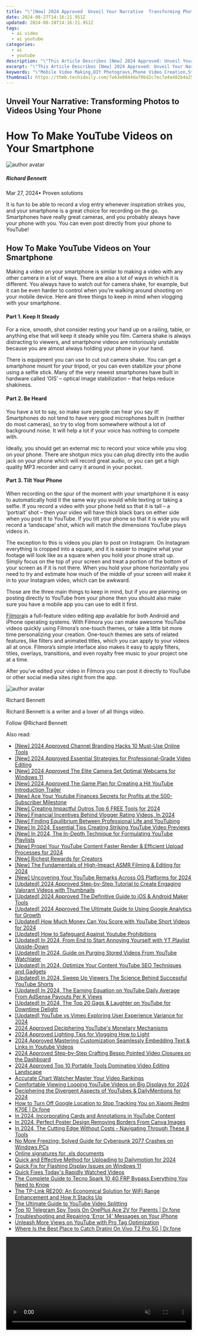 ```yaml
---
title: "\"[New] 2024 Approved  Unveil Your Narrative  Transforming Photos to Videos Using Your Phone\""
date: 2024-08-27T14:16:21.951Z
updated: 2024-08-28T14:16:21.951Z
tags:
  - ai video
  - ai youtube
categories:
  - ai
  - youtube
description: "\"This Article Describes [New] 2024 Approved: Unveil Your Narrative: Transforming Photos to Videos Using Your Phone\""
excerpt: "\"This Article Describes [New] 2024 Approved: Unveil Your Narrative: Transforming Photos to Videos Using Your Phone\""
keywords: "\"Mobile Video Making,DIY Photogravs,Phone Video Creation,Storytelling Through Imagery,Image-to-Video Transform,Photo to Film Technique,Personalized Visual Narrative\""
thumbnail: https://thmb.techidaily.com/7a63e0844da70bd2c7ec7a4a482b4a25c9f48b524efb6bb31d25ddff4661a97e.jpg
---
```


## Unveil Your Narrative: Transforming Photos to Videos Using Your Phone

# How To Make YouTube Videos on Your Smartphone

![author avatar](https://images.wondershare.com/filmora/article-images/richard-bennett.jpg)

##### Richard Bennett

 Mar 27, 2024• Proven solutions

 It is fun to be able to record a vlog entry whenever inspiration strikes you, and your smartphone is a great choice for recording on the go. Smartphones have really great cameras, and you probably always have your phone with you. You can even post directly from your phone to YouTube!

## How To Make YouTube Videos on Your Smartphone

 Making a video on your smartphone is similar to making a video with any other camera in a lot of ways. There are also a lot of ways in which it is different. You always have to watch out for camera shake, for example, but it can be even harder to control when you’re walking around shooting on your mobile device. Here are three things to keep in mind when vlogging with your smartphone.

#### Part 1\. Keep It Steady

 For a nice, smooth, shot consider resting your hand up on a railing, table, or anything else that will keep it steady while you film. Camera shake is always distracting to viewers, and smartphone videos are notoriously unstable because you are almost always holding your phone in your hand.

 There is equipment you can use to cut out camera shake. You can get a smartphone mount for your tripod, or you can even stabilize your phone using a selfie stick. Many of the very newest smartphones have built in hardware called ‘OIS’ – optical image stabilization – that helps reduce shakiness.

#### Part 2\. Be Heard

 You have a lot to say, so make sure people can hear you say it! Smartphones do not tend to have very good microphones built in (neither do most cameras), so try to vlog from somewhere without a lot of background noise. It will help a lot if your voice has nothing to compete with.

 Ideally, you should get an external mic to record your voice while you vlog on your phone. There are shotgun mics you can plug directly into the audio jack on your phone which will record great audio, or you can get a high quality MP3 recorder and carry it around in your pocket.

#### Part 3\. Tilt Your Phone

 When recording on the spur of the moment with your smartphone it is easy to automatically hold it the same way you would while texting or taking a selfie. If you record a video with your phone held so that it is tall – a ‘portrait’ shot – then your video will have thick black bars on either side when you post it to YouTube. If you tilt your phone so that it is wide you will record a ‘landscape’ shot, which will match the dimensions YouTube plays videos in.

 The exception to this is videos you plan to post on Instagram. On Instagram everything is cropped into a square, and it is easier to imagine what your footage will look like as a square when you hold your phone strait up. Simply focus on the top of your screen and treat a portion of the bottom of your screen as if it is not there. When you hold your phone horizontally you need to try and estimate how much of the middle of your screen will make it in to your Instagram video, which can be awkward.

 Those are the three main things to keep in mind, but if you are planning on posting directly to YouTube from your phone then you should also make sure you have a mobile app you can use to edit it first.

[Filmora](https://tools.techidaily.com/wondershare/filmora/download/)is a full-feature video editing app available for both Android and iPhone operating systems. With Filmora you can make awesome YouTube videos quickly using Filmora’s one-touch themes, or take a little bit more time personalizing your creation. One-touch themes are sets of related features, like filters and animated titles, which you can apply to your videos all at once. Filmora’s simple interface also makes it easy to apply filters, titles, overlays, transitions, and even royalty free music to your project one at a time.

 After you’ve edited your video in Filmora you can post it directly to YouTube or other social media sites right from the app.

![author avatar](https://images.wondershare.com/filmora/article-images/richard-bennett.jpg)

Richard Bennett

Richard Bennett is a writer and a lover of all things video.

Follow @Richard Bennett


<ins class="adsbygoogle"
     style="display:block"
     data-ad-format="autorelaxed"
     data-ad-client="ca-pub-7571918770474297"
     data-ad-slot="1223367746"></ins>



<ins class="adsbygoogle"
     style="display:block"
     data-ad-client="ca-pub-7571918770474297"
     data-ad-slot="8358498916"
     data-ad-format="auto"
     data-full-width-responsive="true"></ins>

<span class="atpl-alsoreadstyle">Also read:</span>
<div><ul>
<li><a href="https://youtube-webster.techidaily.com/024-approved-channel-branding-hacks-10-must-use-online-tools/"><u>[New] 2024 Approved  Channel Branding Hacks  10 Must-Use Online Tools</u></a></li>
<li><a href="https://youtube-webster.techidaily.com/024-approved-essential-strategies-for-professional-grade-video-editing/"><u>[New] 2024 Approved  Essential Strategies for Professional-Grade Video Editing</u></a></li>
<li><a href="https://video-screen-grab.techidaily.com/new-2024-approved-the-elite-camera-set-optimal-webcams-for-windows-11/"><u>[New] 2024 Approved  The Elite Camera Set  Optimal Webcams for Windows 11</u></a></li>
<li><a href="https://youtube-webster.techidaily.com/024-approved-the-game-plan-for-creating-a-hit-youtube-introduction-trailer/"><u>[New] 2024 Approved  The Game Plan for Creating a Hit YouTube Introduction Trailer</u></a></li>
<li><a href="https://youtube-webster.techidaily.com/ce-your-youtube-finances-secrets-for-profits-at-the-500-subscriber-milestone/"><u>[New] Ace Your Youtube Finances  Secrets for Profits at the 500-Subscriber Milestone</u></a></li>
<li><a href="https://youtube-webster.techidaily.com/reating-impactful-outros-top-6-free-tools-for-2024/"><u>[New] Creating Impactful Outros  Top 6 FREE Tools for 2024</u></a></li>
<li><a href="https://article-knowledge.techidaily.com/new-financial-incentives-behind-vlogger-rating-videos-in-2024/"><u>[New] Financial Incentives Behind Vlogger Rating Videos, In 2024</u></a></li>
<li><a href="https://youtube-webster.techidaily.com/inding-equilibrium-between-professional-life-and-youtubing/"><u>[New] Finding Equilibrium Between Professional Life and YouTubing</u></a></li>
<li><a href="https://youtube-webster.techidaily.com/n-2024-essential-tips-creating-striking-youtube-video-previews/"><u>[New] In 2024, Essential Tips  Creating Striking YouTube Video Previews</u></a></li>
<li><a href="https://youtube-webster.techidaily.com/n-2024-the-in-depth-technique-for-formulating-youtube-playlists/"><u>[New] In 2024, The In-Depth Technique for Formulating YouTube Playlists</u></a></li>
<li><a href="https://youtube-webster.techidaily.com/ropel-your-youtube-content-faster-render-and-efficient-upload-processes-for-2024/"><u>[New] Propel Your YouTube Content  Faster Render & Efficient Upload Processes for 2024</u></a></li>
<li><a href="https://youtube-webster.techidaily.com/ichest-rewards-for-creators/"><u>[New] Richest Rewards for Creators</u></a></li>
<li><a href="https://youtube-webster.techidaily.com/he-fundamentals-of-high-impact-asmr-filming-and-editing-for-2024/"><u>[New] The Fundamentals of High-Impact ASMR Filming & Editing for 2024</u></a></li>
<li><a href="https://youtube-webster.techidaily.com/ncovering-your-youtube-remarks-across-os-platforms-for-2024/"><u>[New] Uncovering Your YouTube Remarks Across OS Platforms for 2024</u></a></li>
<li><a href="https://youtube-webster.techidaily.com/ed-2024-approved-step-by-step-tutorial-to-create-engaging-valorant-videos-with-thumbnails/"><u>[Updated] 2024 Approved  Step-by-Step Tutorial to Create Engaging Valorant Videos with Thumbnails</u></a></li>
<li><a href="https://youtube-webster.techidaily.com/ed-2024-approved-the-definitive-guide-to-ios-and-android-maker-tools/"><u>[Updated] 2024 Approved  The Definitive Guide to iOS & Android Maker Tools</u></a></li>
<li><a href="https://youtube-webster.techidaily.com/ed-2024-approved-the-ultimate-guide-to-using-google-analytics-for-growth/"><u>[Updated] 2024 Approved  The Ultimate Guide to Using Google Analytics for Growth</u></a></li>
<li><a href="https://youtube-webster.techidaily.com/ed-how-much-money-can-you-score-with-youtube-short-videos-for-2024/"><u>[Updated] How Much Money Can You Score with YouTube Short Videos for 2024</u></a></li>
<li><a href="https://youtube-webster.techidaily.com/ed-how-to-safeguard-against-youtube-prohibitions/"><u>[Updated] How to Safeguard Against Youtube Prohibitions</u></a></li>
<li><a href="https://youtube-webster.techidaily.com/ed-in-2024-from-end-to-start-annoying-yourself-with-yt-playlist-upside-down/"><u>[Updated] In 2024, From End to Start  Annoying Yourself with YT Playlist Upside-Down</u></a></li>
<li><a href="https://youtube-webster.techidaily.com/ed-in-2024-guide-on-purging-stored-videos-from-youtube-watchlater/"><u>[Updated] In 2024, Guide on Purging Stored Videos From YouTube Watchlater</u></a></li>
<li><a href="https://youtube-webster.techidaily.com/ed-in-2024-optimize-your-content-youtube-seo-techniques-and-gadgets/"><u>[Updated] In 2024, Optimize Your Content  YouTube SEO Techniques and Gadgets</u></a></li>
<li><a href="https://youtube-webster.techidaily.com/ed-in-2024-sweep-up-viewers-the-science-behind-successful-youtube-shorts/"><u>[Updated] In 2024, Sweep Up Viewers  The Science Behind Successful YouTube Shorts</u></a></li>
<li><a href="https://youtube-webster.techidaily.com/ed-in-2024-the-earning-equation-on-youtube-daily-average-from-adsense-payouts-per-k-views/"><u>[Updated] In 2024, The Earning Equation on YouTube  Daily Average From AdSense Payouts Per K Views</u></a></li>
<li><a href="https://youtube-webster.techidaily.com/ed-in-2024-the-top-20-gags-and-laughter-on-youtube-for-downtime-delight/"><u>[Updated] In 2024, The Top 20 Gags & Laughter on YouTube for Downtime Delight</u></a></li>
<li><a href="https://youtube-webster.techidaily.com/ed-youtube-vs-vimeo-exploring-user-experience-variance-for-2024/"><u>[Updated] YouTube vs Vimeo  Exploring User Experience Variance for 2024</u></a></li>
<li><a href="https://youtube-webster.techidaily.com/approved-deciphering-youtubes-monetary-mechanisms/"><u>2024 Approved  Deciphering YouTube's Monetary Mechanisms</u></a></li>
<li><a href="https://youtube-webster.techidaily.com/approved-lighting-tips-for-vlogging-how-to-light/"><u>2024 Approved  Lighting Tips for Vlogging  How to Light</u></a></li>
<li><a href="https://youtube-webster.techidaily.com/approved-mastering-customization-seamlessly-embedding-text-and-links-in-youtube-videos/"><u>2024 Approved  Mastering Customization  Seamlessly Embedding Text & Links in Youtube Videos</u></a></li>
<li><a href="https://vp-tips.techidaily.com/2024-approved-step-by-step-crafting-bespo-pointed-video-closures-on-the-dashboard/"><u>2024 Approved  Step-by-Step  Crafting Bespo Pointed Video Closures on the Dashboard</u></a></li>
<li><a href="https://youtube-webster.techidaily.com/approved-top-10-portable-tools-dominating-video-editing-landscape/"><u>2024 Approved  Top 10 Portable Tools Dominating Video Editing Landscape</u></a></li>
<li><a href="https://youtube-webster.techidaily.com/ate-chart-watcher-master-your-video-rankings/"><u>Accurate Chart Watcher  Master Your Video Rankings</u></a></li>
<li><a href="https://youtube-webster.techidaily.com/rtable-viewing-looping-youtube-videos-on-big-displays-for-2024/"><u>Comfortable Viewing  Looping YouTube Videos on Big Displays for 2024</u></a></li>
<li><a href="https://youtube-webster.techidaily.com/hering-the-divergent-aspects-of-youtubes-and-dailymentions-for-2024/"><u>Deciphering the Divergent Aspects of YouTubes & DailyMentions for 2024</u></a></li>
<li><a href="https://android-location-track.techidaily.com/how-to-turn-off-google-location-to-stop-tracking-you-on-xiaomi-redmi-k70e-drfone-by-drfone-virtual-android/"><u>How to Turn Off Google Location to Stop Tracking You on Xiaomi Redmi K70E | Dr.fone</u></a></li>
<li><a href="https://youtube-webster.techidaily.com/24-incorporating-cards-and-annotations-in-youtube-content/"><u>In 2024, Incorporating Cards and Annotations in YouTube Content</u></a></li>
<li><a href="https://extra-guidance.techidaily.com/in-2024-perfect-poster-design-removing-borders-from-canva-images/"><u>In 2024, Perfect Poster Design  Removing Borders From Canva Images</u></a></li>
<li><a href="https://youtube-webster.techidaily.com/24-the-cutting-edge-without-costs-navigating-through-these-8-tools/"><u>In 2024, The Cutting Edge Without Costs - Navigating Through These 8 Tools</u></a></li>
<li><a href="https://win-solutions.techidaily.com/no-more-freezing-solved-guide-for-cyberpunk-2077-crashes-on-windows-pcs/"><u>No More Freezing: Solved Guide for Cyberpunk 2077 Crashes on Windows PCs</u></a></li>
<li><a href="https://review-topics.techidaily.com/online-signatures-for-xls-documents-by-ldigisigner-sign-a-excel-sign-a-excel/"><u>Online signatures for .xls documents</u></a></li>
<li><a href="https://youtube-webster.techidaily.com/-and-effective-method-for-uploading-to-dailymotion-for-2024/"><u>Quick and Effective Method for Uploading to Dailymotion for 2024</u></a></li>
<li><a href="https://win11-tips.techidaily.com/quick-fix-for-flashing-display-issues-on-windows-11/"><u>Quick Fix for Flashing Display Issues on Windows 11</u></a></li>
<li><a href="https://youtube-webster.techidaily.com/-fixes-todays-rapidly-watched-videos/"><u>Quick Fixes  Today's Rapidly Watched Videos</u></a></li>
<li><a href="https://bypass-frp.techidaily.com/the-complete-guide-to-tecno-spark-10-4g-frp-bypass-everything-you-need-to-know-by-drfone-android/"><u>The Complete Guide to Tecno Spark 10 4G FRP Bypass Everything You Need to Know</u></a></li>
<li><a href="https://buynow-tips.techidaily.com/the-tp-link-re200-an-economical-solution-for-wifi-range-enhancement-and-how-it-stacks-up/"><u>The TP-Link RE200: An Economical Solution for WiFi Range Enhancement and How It Stacks Up</u></a></li>
<li><a href="https://youtube-webster.techidaily.com/ltimate-guide-to-youtube-video-splitting/"><u>The Ultimate Guide to YouTube Video Splitting</u></a></li>
<li><a href="https://android-location-track.techidaily.com/top-10-telegram-spy-tools-on-oneplus-ace-2v-for-parents-drfone-by-drfone-virtual-android/"><u>Top 10 Telegram Spy Tools On OnePlus Ace 2V for Parents | Dr.fone</u></a></li>
<li><a href="https://fox-that.techidaily.com/troubleshooting-and-repairing-error-14-messages-on-your-iphone/"><u>Troubleshooting and Repairing 'Error 14' Messages on Your iPhone</u></a></li>
<li><a href="https://youtube-webster.techidaily.com/sh-more-views-on-youtube-with-pro-tag-optimization/"><u>Unleash More Views on YouTube with Pro Tag Optimization</u></a></li>
<li><a href="https://change-location.techidaily.com/where-is-the-best-place-to-catch-dratini-on-vivo-t2-pro-5g-drfone-by-drfone-virtual-android/"><u>Where Is the Best Place to Catch Dratini On Vivo T2 Pro 5G | Dr.fone</u></a></li>
</ul></div>

<!-- affiliate ads begin -->
<a href="https://secure.2checkout.com/order/checkout.php?PRODS=36506229&QTY=1&AFFILIATE=108875&CART=1"><video width="100%" height="" class="rounded-t-md shadow-lg relative z-20" controls="" autoplay="" loop="" muted="" playsinline="" webkit-playinginline="">
<source type="video/mp4" src="https://aidaform.com/images/videos/aidaform-welcome-site.mp4"><source type="video/webm" src="https://aidaform.com/images/videos/aidaform-welcome-site.webm"></video></a>
<!-- affiliate ads end -->